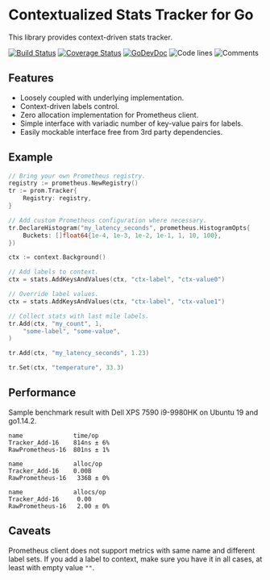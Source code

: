 # Contextualized Stats Tracker for Go

This library provides context-driven stats tracker.

[![Build Status](https://github.com/bool64/stats/workflows/test/badge.svg)](https://github.com/bool64/stats/actions?query=branch%3Amaster+workflow%3Atest)
[![Coverage Status](https://codecov.io/gh/bool64/stats/branch/master/graph/badge.svg)](https://codecov.io/gh/bool64/stats)
[![GoDevDoc](https://img.shields.io/badge/dev-doc-00ADD8?logo=go)](https://pkg.go.dev/github.com/bool64/stats)
![Code lines](https://sloc.xyz/github/bool64/stats/?category=code)
![Comments](https://sloc.xyz/github/bool64/stats/?category=comments)

## Features

* Loosely coupled with underlying implementation.
* Context-driven labels control.
* Zero allocation implementation for Prometheus client.
* Simple interface with variadic number of key-value pairs for labels.
* Easily mockable interface free from 3rd party dependencies.

## Example

```go
// Bring your own Prometheus registry.
registry := prometheus.NewRegistry()
tr := prom.Tracker{
    Registry: registry,
}

// Add custom Prometheus configuration where necessary.
tr.DeclareHistogram("my_latency_seconds", prometheus.HistogramOpts{
    Buckets: []float64{1e-4, 1e-3, 1e-2, 1e-1, 1, 10, 100},
})

ctx := context.Background()

// Add labels to context.
ctx = stats.AddKeysAndValues(ctx, "ctx-label", "ctx-value0")

// Override label values.
ctx = stats.AddKeysAndValues(ctx, "ctx-label", "ctx-value1")

// Collect stats with last mile labels.
tr.Add(ctx, "my_count", 1,
    "some-label", "some-value",
)

tr.Add(ctx, "my_latency_seconds", 1.23)

tr.Set(ctx, "temperature", 33.3)
```

## Performance

Sample benchmark result with Dell XPS 7590 i9-9980HK on Ubuntu 19 and go1.14.2.

```
name              time/op
Tracker_Add-16    814ns ± 6%
RawPrometheus-16  801ns ± 1%

name              alloc/op
Tracker_Add-16    0.00B     
RawPrometheus-16   336B ± 0%

name              allocs/op
Tracker_Add-16     0.00     
RawPrometheus-16   2.00 ± 0%
```

## Caveats

Prometheus client does not support metrics with same name and different label sets. 
If you add a label to context, make sure you have it in all cases, at least with empty value `""`.
